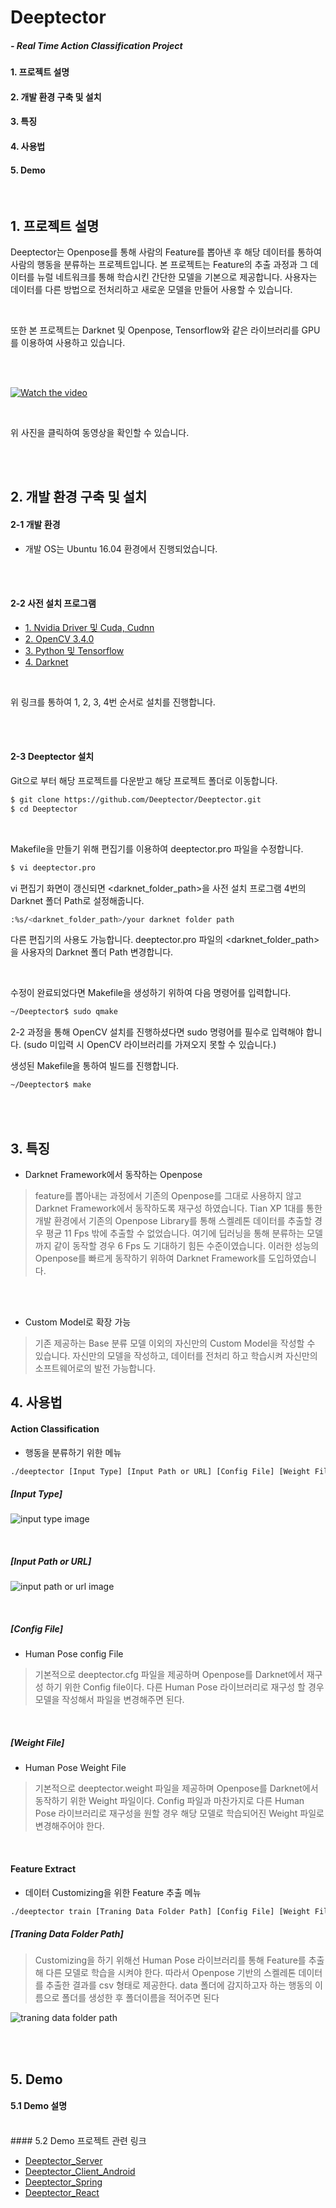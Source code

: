 # Deeptector
##### - Real Time Action Classification Project
  
#### 1. 프로젝트 설명
#### 2. 개발 환경 구축 및 설치
#### 3. 특징
#### 4. 사용법
#### 5. Demo
  
<br/>

## 1. 프로젝트 설명
Deeptector는 Openpose를 통해 사람의 Feature를 뽑아낸 후 해당 데이터를 통하여 사람의 행동을 분류하는 프로젝트입니다. 본 프로젝트는 Feature의 추출 과정과 그 데이터를 뉴럴 네트워크를 통해 학습시킨 간단한 모델을 기본으로 제공합니다. 사용자는 데이터를 다른 방법으로 전처리하고 새로운 모델을 만들어 사용할 수 있습니다.

<br/>

또한 본 프로젝트는 Darknet 및 Openpose, Tensorflow와 같은 라이브러리를 GPU를 이용하여 사용하고 있습니다.

<br/>
<br/>

[![Watch the video](https://img.youtube.com/vi/FrkhI3JcsXE/0.jpg)](https://www.youtube.com/watch?v=FrkhI3JcsXE)

<br/>

위 사진을 클릭하여 동영상을 확인할 수 있습니다.

<br/>
<br/>

## 2. 개발 환경 구축 및 설치
#### 2-1 개발 환경
  - 개발 OS는 Ubuntu 16.04 환경에서 진행되었습니다.
  
<br/>
<br/>

#### 2-2 사전 설치 프로그램
  - [1. Nvidia Driver 및 Cuda, Cudnn](https://github.com/Deeptector/Deeptector/blob/master/document/cuda.md)
  - [2. OpenCV 3.4.0](https://github.com/Deeptector/Deeptector/blob/master/document/opencv.md)
  - [3. Python 및 Tensorflow](https://github.com/Deeptector/Deeptector/blob/master/document/tensorflow.md)
  - [4. Darknet](https://github.com/Deeptector/Deeptector/blob/master/document/darknet.md)
  
<br/>

위 링크를 통하여 1, 2, 3, 4번 순서로 설치를 진행합니다.

<br/>
<br/>

#### 2-3 Deeptector 설치
Git으로 부터 해당 프로젝트를 다운받고 해당 프로젝트 폴더로 이동합니다.
```sh
$ git clone https://github.com/Deeptector/Deeptector.git
$ cd Deeptector
```

<br/>

Makefile을 만들기 위해 편집기를 이용하여 deeptector.pro 파일을 수정합니다.
```sh
$ vi deeptector.pro
```
vi 편집기 화면이 갱신되면 &#60;darknet_folder_path&#62;을 사전 설치 프로그램 4번의 Darknet 폴더 Path로 설정해줍니다.
```sh
:%s/<darknet_folder_path>/your darknet folder path
```
다른 편집기의 사용도 가능합니다. deeptector.pro 파일의 &#60;darknet_folder_path&#62;을 사용자의 Darknet 폴더 Path 변경합니다.

<br/>

수정이 완료되었다면 Makefile을 생성하기 위하여 다음 명령어를 입력합니다.
```sh
~/Deeptector$ sudo qmake
```
2-2 과정을 통해 OpenCV 설치를 진행하셨다면 sudo 명령어를 필수로 입력해야 합니다. (sudo 미입력 시 OpenCV 라이브러리를 가져오지 못할 수 있습니다.) 

생성된 Makefile을 통하여 빌드를 진행합니다.
```sh
~/Deeptector$ make
```

<br/>
<br/>

## 3. 특징
  - Darknet Framework에서 동작하는 Openpose
> feature를 뽑아내는 과정에서 기존의 Openpose를 그대로 사용하지 않고 Darknet Framework에서 동작하도록 재구성 하였습니다.
> Tian XP 1대를 통한 개발 환경에서 기존의 Openpose Library를 통해 스켈레톤 데이터를 추출할 경우 평균 11 Fps 밖에 추출할 수 없었습니다.
> 여기에 딥러닝을 통해 분류하는 모델까지 같이 동작할 경우 6 Fps 도 기대하기 힘든 수준이였습니다.
> 이러한 성능의 Openpose를 빠르게 동작하기 위하여 Darknet Framework를 도입하였습니다.

<br/>
<br/>

  - Custom Model로 확장 가능
> 기존 제공하는 Base 분류 모델 이외의 자신만의 Custom Model을 작성할 수 있습니다.
> 자신만의 모델을 작성하고, 데이터를 전처리 하고 학습시켜 자신만의 소프트웨어로의 발전 가능합니다.

## 4. 사용법
#### Action Classification
  - 행동을 분류하기 위한 메뉴
```sh
./deeptector [Input Type] [Input Path or URL] [Config File] [Weight File]
```
##### [Input Type]
![input type image](img/input_type.jpg)

<br/>

##### [Input Path or URL]
![input path or url image](img/input_path_or_url.jpg)

<br/>

##### [Config File]
  - Human Pose config File
> 기본적으로 deeptector.cfg 파일을 제공하며 Openpose를 Darknet에서 재구성 하기 위한 Config file이다. 다른 Human Pose 라이브러리로 재구성 할 경우 모델을 작성해서 파일을 변경해주면 된다.

<br/>

##### [Weight File]
  - Human Pose Weight File
>  기본적으로 deeptector.weight 파일을 제공하며 Openpose를 Darknet에서 동작하기 위한 Weight 파일이다. Config 파일과 마찬가지로 다른 Human Pose 라이브러리로 재구성을 원할 경우 해당 모델로 학습되어진 Weight 파일로 변경해주어야 한다.

<br/>

#### Feature Extract
  - 데이터 Customizing을 위한 Feature 추출 메뉴
```sh
./deeptector train [Traning Data Folder Path] [Config File] [Weight File]
```
##### [Traning Data Folder Path]
> Customizing을 하기 위해선 Human Pose 라이브러리를 통해 Feature를 추출해 다른 모델로 학습을 시켜야 한다. 따라서 Openpose 기반의 스켈레톤 데이터를 추출한 결과를 csv 형태로 제공한다. data 폴더에 감지하고자 하는 행동의 이름으로 폴더를 생성한 후 폴더이름을 적어주면 된다

![traning data folder path](img/traning_data_folder_path.jpg)

<br/>
<br/>

## 5. Demo

#### 5.1 Demo 설명

  
<br/>
#### 5.2 Demo 프로젝트 관련 링크

- <a href="https://github.com/Deeptector/Deeptector/tree/deeptector_example">Deeptector_Server</a>
- <a href="https://github.com/Deeptector/Deeptector_Client_Android">Deeptector_Client_Android</a>
- <a href="https://github.com/Deeptector/Darknet_Spring">Deeptector_Spring</a>
- <a href="https://github.com/Deeptector/Deeptector_React">Deeptector_React</a>
<br/>
<br/>